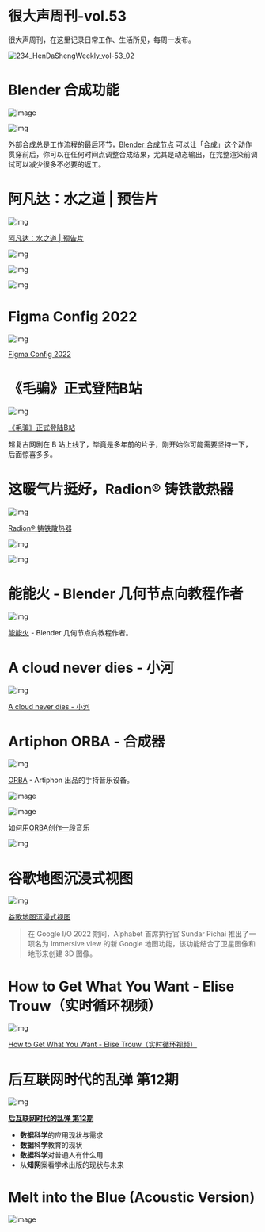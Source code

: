 # 很大声周刊-vol.53
很大声周刊，在这里记录日常工作、生活所见，每周一发布。

![234_HenDaShengWeekly_vol-53_02](https://user-images.githubusercontent.com/20842136/168468161-f5e364e1-ed80-4afb-bd56-e99ee0f9590d.png)

# Blender 合成功能
![image](https://user-images.githubusercontent.com/20842136/168468189-54f94081-e37d-4e21-bbf3-e74407b76d18.png)

![img](https://user-images.githubusercontent.com/20842136/168468207-4015b705-3d7f-4258-ae0e-229ee0ccd8cd.png)

外部合成总是工作流程的最后环节，[Blender 合成节点](https://docs.blender.org/manual/zh-hans/dev/compositing/introduction.html#getting-started) 可以让「合成」这个动作贯穿前后，你可以在任何时间点调整合成结果，尤其是动态输出，在完整渲染前调试可以减少很多不必要的返工。

# 阿凡达：水之道 | 预告片
![img](https://user-images.githubusercontent.com/20842136/168475101-acace524-0eed-4144-919a-fd0433f212bc.png)

[阿凡达：水之道 | 预告片](https://www.youtube.com/watch?v=a8Gx8wiNbs8)

![img](https://user-images.githubusercontent.com/20842136/168475166-ae66a944-e480-408d-9939-0e5724f62388.png)

![img](https://user-images.githubusercontent.com/20842136/168475122-56d44c23-032e-4ef6-8db7-acaebd9406dd.png)

![img](https://user-images.githubusercontent.com/20842136/168475244-814d95a6-adcb-4671-b51f-7c259f075db5.png)

# Figma Config 2022
![img](https://user-images.githubusercontent.com/20842136/168473864-92d99640-9445-4f97-a1c3-fd33314ea501.png)

[Figma Config 2022](https://www.figma.com/blog/config-2022-thinking-big-and-acting-with-urgency/)

# 《毛骗》正式登陆B站
![img](https://user-images.githubusercontent.com/20842136/168468612-071f69c1-3883-4c2d-9a20-b4b1df95de40.png)

[《毛骗》正式登陆B站](https://www.bilibili.com/video/BV1TR4y1A7E8)

超复古网剧在 B 站上线了，毕竟是多年前的片子，刚开始你可能需要坚持一下，后面惊喜多多。

# 这暖气片挺好，Radion® 铸铁散热器
![img](https://user-images.githubusercontent.com/20842136/168468399-e64e374e-dfa2-4d34-8455-830ea75f4ca1.png)

[Radion® 铸铁散热器](https://www.behance.net/gallery/109819893/Radion-Cast-Iron-Radiators?tracking_source=for_you_feed_featured_category)

![img](https://user-images.githubusercontent.com/20842136/168468510-759aecaf-8a9c-4629-b0d3-4240a15309f0.png)

![img](https://user-images.githubusercontent.com/20842136/168468545-cb0642fc-ebd1-4778-ac13-364a77182f06.png)

# 能能火 - Blender 几何节点向教程作者
![img](https://user-images.githubusercontent.com/20842136/168473335-0135b2f2-8b53-4cfa-b8e9-08139d59cd57.png)

[能能火](https://space.bilibili.com/14491632) - Blender 几何节点向教程作者。

# A cloud never dies - 小河
![img](https://user-images.githubusercontent.com/20842136/168473157-2448e8a3-f67c-4a02-abcb-dd6b0612768d.png)

[A cloud never dies - 小河](https://weibo.com/5380787772/Lt5RfgQIu)

# Artiphon ORBA - 合成器
![img](https://user-images.githubusercontent.com/20842136/168468735-7bac89d5-0ba4-4deb-9c61-42d259d88ca3.png)

[ORBA](https://artiphon.com/) - Artiphon 出品的手持音乐设备。

![image](https://user-images.githubusercontent.com/20842136/168468936-7a663aaf-d031-4d9a-b22b-c45504cdff34.png)

![image](https://user-images.githubusercontent.com/20842136/168468961-92bc6b64-fba6-442f-b06c-bfe13c248730.png)

[如何用ORBA创作一段音乐](https://www.youtube.com/watch?v=8NuGRzSIHrs)

![img](https://user-images.githubusercontent.com/20842136/168468846-aea3504d-7b55-40f1-a8f0-534ebb6501ea.png)

# 谷歌地图沉浸式视图
![img](https://user-images.githubusercontent.com/20842136/168474015-e98c7a0b-828d-41dc-9edb-8240be31d3e2.png)

[谷歌地图沉浸式视图](https://www.youtube.com/watch?v=3qfp8TAg9tg)

> 在 Google I/O 2022 期间，Alphabet 首席执行官 Sundar Pichai 推出了一项名为 Immersive view 的新 Google 地图功能，该功能结合了卫星图像和地形来创建 3D 图像。

# How to Get What You Want - Elise Trouw（实时循环视频）
![img](https://user-images.githubusercontent.com/20842136/168474885-deb32339-658d-49a3-9a7a-fa637690f1c1.png)

[How to Get What You Want - Elise Trouw（实时循环视频）](https://www.youtube.com/watch?v=zGiOkuoJGyk)

# 后互联网时代的乱弹 第12期
![img](https://user-images.githubusercontent.com/20842136/168473587-0991f09d-b225-4c97-ab56-aecabb1484d0.png)

**[后互联网时代的乱弹 第12期](https://www.bilibili.com/video/BV1cY411w7re?spm_id_from=333.851.b_7265636f6d6d656e64.3)**

- **数据科学**的应用现状与需求
- **数据科学**教育的现状
- **数据科学**对普通人有什么用
- 从**知网**案看学术出版的现状与未来

# Melt into the Blue (Acoustic Version)
![image](https://user-images.githubusercontent.com/20842136/168474732-8f31ac9e-3a67-48fb-9c0e-b400f17f0ecf.png)